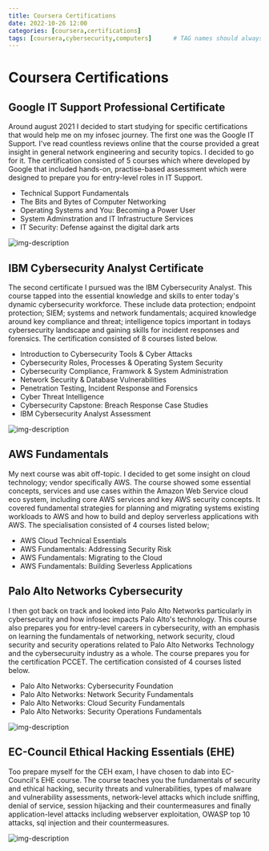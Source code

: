 ```yaml
---
title: Coursera Certifications
date: 2022-10-26 12:00
categories: [coursera,certifications]
tags: [coursera,cybersecurity,computers]      # TAG names should always be lowercase
---
```


# Coursera Certifications

## Google IT Support Professional Certificate

Around august 2021 I decided to start studying for specific certifications that would help me on my infosec journey. The first one was the Google IT Support. I've read countless reviews online that the course provided a great insight in general network engineering and security topics. I decided to go for it. The certification consisted of 5 courses which where developed by Google that included hands-on, practise-based assessment which were designed to prepare you for entry-level roles in IT Support.

* Technical Support Fundamentals
* The Bits and Bytes of Computer Networking
* Operating Systems and You: Becoming a Power User
* System Adminstration and IT Infrastructure Services
* IT Security: Defense against the digital dark arts

![img-description](https://s3.amazonaws.com/coursera_assets/meta_images/generated/CERTIFICATE_LANDING_PAGE/CERTIFICATE_LANDING_PAGE~87CQ5NQLQ47L/CERTIFICATE_LANDING_PAGE~87CQ5NQLQ47L.jpeg)

## IBM Cybersecurity Analyst Certificate

The second certificate I pursued was the IBM Cybersecurity Analyst. This course tapped into the essential knowledge and skills to enter today's dynamic cybersecurity workforce. These include data protection; endpoint protection; SIEM; systems and network fundamentals; acquired knowledge around key compliance and threat; intelligence topics important in todays cybersecurity landscape and gaining skills for incident responses and forensics. The certification consisted of 8 courses listed below.

* Introduction to Cybersecurity Tools & Cyber Attacks
* Cybersecurity Roles, Processes & Operating System Security 
* Cybersecurity Compliance, Framwork & System Administration
* Network Security & Database Vulnerabilities
* Penetration Testing, Incident Response and Forensics
* Cyber Threat Intelligence
* Cybersecurity Capstone: Breach Response Case Studies
* IBM Cybersecurity Analyst Assessment

![img-description](https://s3.amazonaws.com/coursera_assets/meta_images/generated/CERTIFICATE_LANDING_PAGE/CERTIFICATE_LANDING_PAGE~S5GMAFLEVFS8/CERTIFICATE_LANDING_PAGE~S5GMAFLEVFS8.jpeg)

## AWS Fundamentals

My next course was abit off-topic. I decided to get some insight on cloud technology; vendor specifically AWS. The course showed some essential concepts, services and use cases within the Amazon Web Service cloud eco system, including core AWS services and key AWS security concepts. It covered fundamental strategies for planning and migrating systems existing workloads to AWS and how to build and deploy serverless applications with AWS. The specialisation consisted of 4 courses listed below;

* AWS Cloud Technical Essentials 
* AWS Fundamentals: Addressing Security Risk
* AWS Fundamentals: Migrating to the Cloud
* AWS Fundamentals: Building Severless Applications

## Palo Alto Networks Cybersecurity

I then got back on track and looked into Palo Alto Networks particularly in cybersecurity and how infosec impacts Palo Alto's technology. This course also prepares you for entry-level careers in cybersecurity, with an emphasis on learning the fundamentals of networking, network security, cloud security and security operations related to Palo Alto Networks Technology and the cybersecuruity industry as a whole. The course prepares you for the certification PCCET. The certification consisted of 4 courses listed below.

* Palo Alto Networks: Cybersecurity Foundation
* Palo Alto Networks: Network Security Fundamentals
* Palo Alto Networks: Cloud Security Fundamentals
* Palo Alto Networks: Security Operations Fundamentals

![img-description](https://s3.amazonaws.com/coursera_assets/meta_images/generated/CERTIFICATE_LANDING_PAGE/CERTIFICATE_LANDING_PAGE~6RPWN62BWSKC/CERTIFICATE_LANDING_PAGE~6RPWN62BWSKC.jpeg)

## EC-Council Ethical Hacking Essentials (EHE)

Too prepare myself for the CEH exam, I have chosen to dab into EC-Council's EHE course. The course teaches you the fundamentals of security and ethical hacking, security threats and vulnerabilities, types of malware and vulnerability assessments, network-level attacks which include sniffing, denial of service, session hijacking and their countermeasures and finally application-level attacks including webserver exploitation, OWASP top 10 attacks, sql injection and their countermeasures.

![img-description](https://s3.amazonaws.com/coursera_assets/meta_images/generated/CERTIFICATE_LANDING_PAGE/CERTIFICATE_LANDING_PAGE~QFRBYFSUZYUM/CERTIFICATE_LANDING_PAGE~QFRBYFSUZYUM.jpeg)
